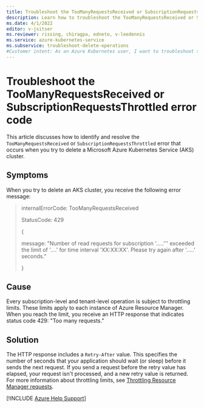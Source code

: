 ```yaml
---
title: Troubleshoot the TooManyRequestsReceived or SubscriptionRequestsThrottled error code
description: Learn how to troubleshoot the TooManyRequestsReceived or SubscriptionRequestsThrottled error when you try to delete an Azure Kubernetes Service (AKS) cluster.
ms.date: 4/1/2022
editor: v-jsitser
ms.reviewer: rissing, chiragpa, edneto, v-leedennis
ms.service: azure-kubernetes-service
ms.subservice: troubleshoot-delete-operations
#Customer intent: As an Azure Kubernetes user, I want to troubleshoot the TooManyRequestsReceived or SubscriptionRequestsThrottled error code so that I can successfully delete an Azure Kubernetes Service (AKS) cluster.
---
```

# Troubleshoot the TooManyRequestsReceived or SubscriptionRequestsThrottled error code

This article discusses how to identify and resolve the `TooManyRequestsReceived` or `SubscriptionRequestsThrottled` error that occurs when you try to delete a Microsoft Azure Kubernetes Service (AKS) cluster.

## Symptoms

When you try to delete an AKS cluster, you receive the following error message:

> internalErrorCode: TooManyRequestsReceived
>
> StatusCode: 429
>
> {
>
> message: "Number of read requests for subscription '.....''' exceeded the limit of '....' for time interval 'XX:XX:XX'. Please try again after '.....' seconds."
>
> }

## Cause

Every subscription-level and tenant-level operation is subject to throttling limits. These limits apply to each instance of Azure Resource Manager. When you reach the limit, you receive an HTTP response that indicates status code 429: "Too many requests."

## Solution

The HTTP response includes a `Retry-After` value. This specifies the number of seconds that your application should wait (or sleep) before it sends the next request. If you send a request before the retry value has elapsed, your request isn't processed, and a new retry value is returned. For more information about throttling limits, see [Throttling Resource Manager requests](/azure/azure-resource-manager/management/request-limits-and-throttling).

[!INCLUDE [Azure Help Support](../../includes/azure-help-support.md)]
